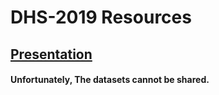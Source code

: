 # DHS-2019 Resources

## [Presentation](https://docs.google.com/presentation/d/1wSPH8sAhZC6NB8yubxXCnZIq7vUcPEC7IjDKWXYqJr4/edit?usp=sharing)

#### Unfortunately, The datasets cannot be shared. 
